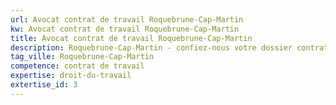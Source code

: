 ```yaml
---
url: Avocat contrat de travail Roquebrune-Cap-Martin
kw: Avocat contrat de travail Roquebrune-Cap-Martin
title: Avocat contrat de travail Roquebrune-Cap-Martin
description: Roquebrune-Cap-Martin - confiez-nous votre dossier contrat de travail
tag_ville: Roquebrune-Cap-Martin
competence: contrat de travail
expertise: droit-du-travail
extertise_id: 3
---
```

